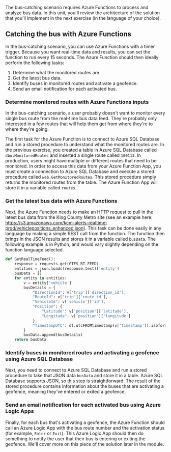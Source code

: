 The bus-catching scenario requires Azure Functions to process and analyze bus data. In this unit, you'll review the architecture of the solution that you'll implement in the next exercise (in the language of your choice).

## Catching the bus with Azure Functions

In the bus-catching scenario, you can use Azure Functions with a timer trigger. Because you want real-time data and results, you can set the function to run every 15 seconds. The Azure Function should then ideally perform the following tasks:

1. Determine what the monitored routes are.
1. Get the latest bus data.
1. Identify buses in monitored routes and activate a geofence.
1. Send an email notification for each activated bus.

### Determine monitored routes with Azure Functions inputs

In the bus-catching scenario, a user probably doesn't want to monitor every single bus route from the real-time bus data feed. They're probably only interested in a few routes that will help them get from where they're to where they're going.

The first task for the Azure Function is to connect to Azure SQL Database and run a stored procedure to understand what the monitored routes are. In the previous exercise, you created a table in Azure SQL Database called `dbo.MonitoredRoutes` and inserted a single route called `100113`. In production, users might have multiple or different routes that need to be monitored. In order to access this data from your Azure Function App, you must create a connection to Azure SQL Database and execute a stored procedure called `web.GetMonitoredRoutes`. This stored procedure simply returns the monitored routes from the table. The Azure Function App will store it in a variable called `routes`.

### Get the latest bus data with Azure Functions

Next, the Azure Function needs to make an HTTP request to pull in the latest bus data from the King County Metro site (see an example here: <https://s3.amazonaws.com/kcm-alerts-realtime-prod/vehiclepositions_enhanced.json>). This task can be done easily in any language by making a simple REST call from the function. The function then brings in the JSON results and stores it in a variable called `busData`. The following example is in Python, and would vary slightly depending on the function language selected.

```python
def GetRealTimeFeed():
    response = requests.get(GTFS_RT_FEED)
    entities = json.loads(response.text)['entity']
    busData = []
    for entity in entities:
        v = entity['vehicle']
        busDetails = {
            "DirectionId": v['trip']['direction_id'],
            "RouteId": v['trip']['route_id'],
            "VehicleId": v['vehicle']['id'],
            "Position": {
                "Latitude": v['position']['latitude'],
                "Longitude": v['position']['longitude']
            },
            "TimestampUTC": dt.utcFROMtimestamp(v['timestamp']).isoformat(sep=' ')
        }
        busData.append(busDetails)    
    return busData
```

### Identify buses in monitored routes and activating a geofence using Azure SQL Database

Next, you need to connect to Azure SQL Database and run a stored procedure to take that JSON data `busData` and store it in a table. Azure SQL Database supports JSON, so this step is straightforward. The result of the stored procedure contains information about the buses that are activating a geofence, meaning they've entered or exited a geofence.

### Send an email notification for each activated bus using Azure Logic Apps

Finally, for each bus that's activating a geofence, the Azure Function should call an Azure Logic App with the bus route number and the activation status (for example, `Enter` or `Exit`). This Azure Logic App should then do something to notify the user that their bus is entering or exiting the geofence. We'll cover more on this piece of the solution later in the module.
